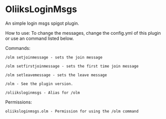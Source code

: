 # OliiksLoginMsgs
An simple login msgs spigot plugin.

How to use:
    To change the messages, change the config.yml of this plugin or use an command listed below.

Commands:

    /olm setjoinmessage - sets the join message
	
    /olm setfirstjoinmessage - sets the first time join message
	
    /olm setleavemessage - sets the leave message
	
    /olm - See the plugin version.
	
    /oliiksloginmsgs - Alias for /olm

Permissions:

    oliiksloginmsgs.olm - Permission for using the /olm command

